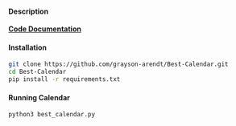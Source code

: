 #### Description
**[Code Documentation](https://grayson-arendt.github.io/Best-Calendar/)**


#### Installation
```bash
git clone https://github.com/grayson-arendt/Best-Calendar.git
cd Best-Calendar
pip install -r requirements.txt
```

#### Running Calendar

```bash
python3 best_calendar.py
```